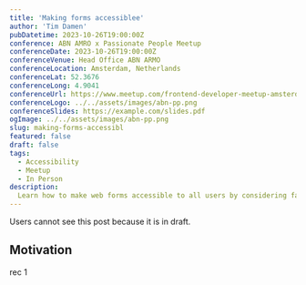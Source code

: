 ```yaml
---
title: 'Making forms accessiblee'
author: 'Tim Damen'
pubDatetime: 2023-10-26T19:00:00Z
conference: ABN AMRO x Passionate People Meetup
conferenceDate: 2023-10-26T19:00:00Z
conferenceVenue: Head Office ABN ARMO
conferenceLocation: Amsterdam, Netherlands
conferenceLat: 52.3676
conferenceLong: 4.9041
conferenceUrl: https://www.meetup.com/frontend-developer-meetup-amsterdam/events/294224306/
conferenceLogo: ../../assets/images/abn-pp.png
conferenceSlides: https://example.com/slides.pdf
ogImage: ../../assets/images/abn-pp.png
slug: making-forms-accessibl
featured: false
draft: false
tags:
  - Accessibility
  - Meetup
  - In Person
description:
  Learn how to make web forms accessible to all users by considering factors such as proper label placement, appropriate input types, and ARIA role usage. With practical tips and real-life examples, you can create fully functional and inclusive online forms that work for everyone.
---
```


Users cannot see this post because it is in draft.

## Motivation

rec 1
